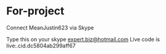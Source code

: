 # For-project
Connect MeanJustin623 via Skype

Type this on your skype expert.biz@hotmail.com
Live code is live:.cid.dc5804ab299aff67
